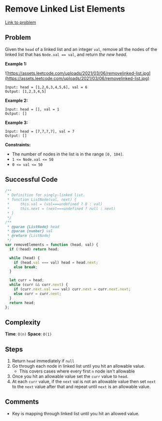 # Remove Linked List Elements

[Link to problem](https://leetcode.com/problems/remove-linked-list-elements/)

## Problem

Given the `head` of a linked list and an integer `val`, remove all the nodes of the linked list that has `Node.val == val`, and return _the new head_.

**Example 1:**

![https://assets.leetcode.com/uploads/2021/03/06/removelinked-list.jpg](https://assets.leetcode.com/uploads/2021/03/06/removelinked-list.jpg)

```
Input: head = [1,2,6,3,4,5,6], val = 6
Output: [1,2,3,4,5]

```

**Example 2:**

```
Input: head = [], val = 1
Output: []

```

**Example 3:**

```
Input: head = [7,7,7,7], val = 7
Output: []

```

**Constraints:**

- The number of nodes in the list is in the range `[0, 104]`.
- `1 <= Node.val <= 50`
- `0 <= val <= 50`

## Successful Code

```js
/**
 * Definition for singly-linked list.
 * function ListNode(val, next) {
 *     this.val = (val===undefined ? 0 : val)
 *     this.next = (next===undefined ? null : next)
 * }
 */
/**
 * @param {ListNode} head
 * @param {number} val
 * @return {ListNode}
 */
var removeElements = function (head, val) {
  if (!head) return head;

  while (head) {
    if (head.val === val) head = head.next;
    else break;
  }

  let curr = head;
  while (curr && curr.next) {
    if (curr.next.val === val) curr.next = curr.next.next;
    else curr = curr.next;
  }
  return head;
};
```

## Complexity

**Time**: `O(n)`
**Space**: `O(1)`

## Steps

1. Return `head` immediately if `null`
2. Go through each node in linked list until you hit an allowable value.
   - This covers cases where every first `n` node isn't allowable
3. Once you hit an allowable value set the `curr` value to `head`.
4. At each `curr` value, if the `next` val is not an allowable value then set `next` to the `next` value after that and repeat until `next` is an allowable value.

## Comments

- Key is mapping through linked list until you hit an allowed value.
